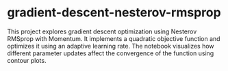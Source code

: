# gradient-descent-nesterov-rmsprop
This project explores gradient descent optimization using Nesterov RMSprop with Momentum. It implements a quadratic objective function and optimizes it using an adaptive learning rate. The notebook visualizes how different parameter updates affect the convergence of the function using contour plots.
